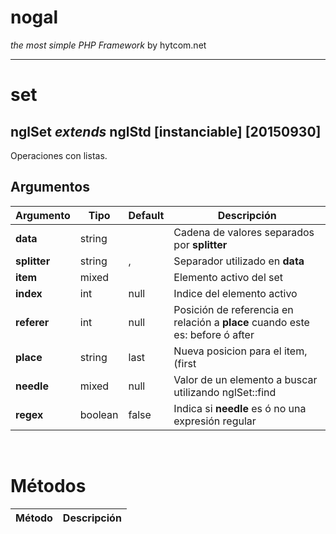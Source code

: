 # nogal
*the most simple PHP Framework* by hytcom.net
___
  

# set
## nglSet *extends* nglStd [instanciable] [20150930]
Operaciones con listas.
  
## Argumentos
|Argumento|Tipo|Default|Descripción|
|---|---|---|---|
|**data**|string||Cadena de valores separados por **splitter**|
|**splitter**|string|,|Separador utilizado en **data**|
|**item**|mixed||Elemento activo del set|
|**index**|int|null|Indice del elemento activo|
|**referer**|int|null|Posición de referencia en relación a **place** cuando este es: before ó after|
|**place**|string|last|Nueva posicion para el item, (first|before|after|last)|
|**needle**|mixed|null|Valor de un elemento a buscar utilizando nglSet::find|
|**regex**|boolean|false|Indica si **needle** es ó no una expresión regular|

  
&nbsp;

# Métodos
|Método|Descripción|
|---|---|

  
&nbsp;

